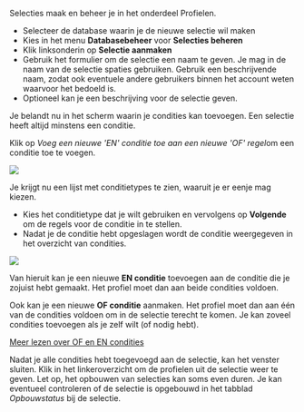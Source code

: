 Selecties maak en beheer je in het onderdeel Profielen.

-   Selecteer de database waarin je de nieuwe selectie wil maken
-   Kies in het menu **Databasebeheer** voor **Selecties beheren**
-   Klik linksonderin op **Selectie aanmaken**
-   Gebruik het formulier om de selectie een naam te geven. Je mag in de
    naam van de selectie spaties gebruiken. Gebruik een beschrijvende
    naam, zodat ook eventuele andere gebruikers binnen het account weten
    waarvoor het bedoeld is.
-   Optioneel kan je een beschrijving voor de selectie geven.

Je belandt nu in het scherm waarin je condities kan toevoegen. Een
selectie heeft altijd minstens een conditie.

Klik op *Voeg een nieuwe 'EN' conditie toe aan een nieuwe 'OF' regel*om
een conditie toe te voegen.

![](Documentation/selectionaddcondition.png)

Je krijgt nu een lijst met conditietypes te zien, waaruit je er eenje
mag kiezen.

-   Kies het conditietype dat je wilt gebruiken en vervolgens op
    **Volgende** om de regels voor de conditie in te stellen.
-   Nadat je de conditie hebt opgeslagen wordt de conditie weergegeven
    in het overzicht van condities.

![](Documentation/selectieconditiesoverzicht.png)

Van hieruit kan je een nieuwe **EN conditie** toevoegen aan de conditie
die je zojuist hebt gemaakt. Het profiel moet dan aan beide condities
voldoen.

Ook kan je een nieuwe **OF conditie** aanmaken. Het profiel moet dan aan
één van de condities voldoen om in de selectie terecht te komen. Je kan
zoveel condities toevoegen als je zelf wilt (of nodig hebt).

[Meer lezen over OF en EN
condities](./selecties-met-of-en-en-regels.md)

Nadat je alle condities hebt toegevoegd aan de selectie, kan het venster
sluiten. Klik in het linkeroverzicht om de profielen uit de selectie
weer te geven. Let op, het opbouwen van selecties kan soms even duren.
Je kan eventueel controleren of de selectie is opgebouwd in het tabblad
*Opbouwstatus* bij de selectie.
